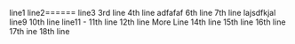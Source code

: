 line1
line2======
line3 3rd line
4th line
adfafaf
6th line
7th line
lajsdfkjal
line9
10th line
line11 - 11th line
12th line
More Line
14th line
15th line
16th line
17th ine
18th line
